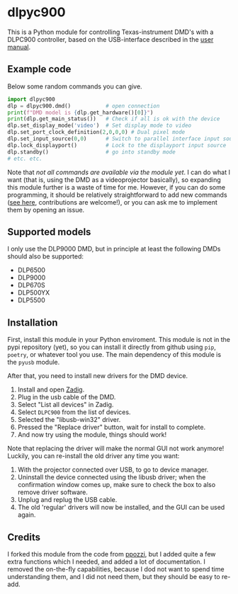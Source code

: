# dlpyc900

This is a Python module for controlling Texas-instrument DMD's with a DLPC900 controller, based on the USB-interface described in the [user manual](https://www.ti.com/lit/ug/dlpu018j/dl).

## Example code

Below some random commands you can give.

``` python
import dlpyc900
dlp = dlpyc900.dmd()           # open connection
print(f"DMD model is {dlp.get_hardware()[0]}")
print(dlp.get_main_status())   # Check if all is ok with the device
dlp.set_display_mode('video')  # Set display mode to video
dlp.set_port_clock_definition(2,0,0,0) # Dual pixel mode
dlp.set_input_source(0,0)      # Switch to parallel interface input source
dlp.lock_displayport()         # Lock to the displayport input source
dlp.standby()                  # go into standby mode
# etc. etc.
```

Note that *not all commands are available via the module yet*. I can do what I want (that is, using the DMD as a videoprojector basically), so expanding this module further is a waste of time for me. However, if you can do some programming, it should be relatively straightforward to add new commands ([see here](./example/readme.md), contributions are welcome!), or you can ask me to implement them by opening an issue.

## Supported models

I only use the DLP9000 DMD, but in principle at least the following DMDs should also be supported:

- DLP6500
- DLP9000
- DLP670S
- DLP500YX
- DLP5500

## Installation

First, install this module in your Python enviroment. This module is not in the pypi repository (yet), so you can install it directly from github using `pip`, `poetry`, or whatever tool you use. The main dependency of this module is the `pyusb` module.

After that, you need to install new drivers for the DMD device. 

1. Install and open [Zadig](https://zadig.akeo.ie/).
2. Plug in the usb cable of the DMD.
3. Select "List all devices" in Zadig.
4. Select `DLPC900` from the list of devices.
5. Selected the "libusb-win32" driver.
6. Pressed the "Replace driver" button, wait for install to complete.
7. And now try using the module, things should work!

Note that replacing the driver will make the normal GUI not work anymore! Luckily, you can re-install the old driver any time you want:

1. With the projector connected over USB, to go to device manager.
2. Uninstall the device connected using the libusb driver; when the confirmation window comes up, make sure to check the box to also remove driver software.
3. Unplug and replug the USB cable.
4. The old 'regular' drivers will now be installed, and the GUI can be used again.

## Credits

I forked this module from the code from [ppozzi](https://github.com/csi-dcsc/Pycrafter6500), but I added quite a few extra functions which I needed, and added a lot of documentation. I removed the on-the-fly capabilities, because I dod not want to spend time understanding them, and I did not need them, but they should be easy to re-add.